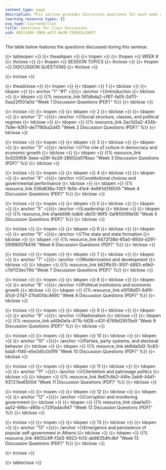 ```yaml
---
content_type: page
description: This section provides discussion questions for each week of the course.
learning_resource_types: []
ocw_type: CourseSection
title: Questions for Class Discussion
uid: 08113404-3960-a473-8e30-7595d3a28d5f
---
```


The table below features the questions discussed during this seminar.

{{< tableopen >}}
{{< theadopen >}}
{{< tropen >}}
{{< thopen >}}
WEEK #
{{< thclose >}}
{{< thopen >}}
SESSION TOPICS
{{< thclose >}}
{{< thopen >}}
DISCUSSION QUESTIONS
{{< thclose >}}

{{< trclose >}}

{{< theadclose >}}
{{< tropen >}}
{{< tdopen >}}
1
{{< tdclose >}}
{{< tdopen >}}
{{< anchor "1" "#1" >}}{{< /anchor >}}Introduction
{{< tdclose >}}
{{< tdopen >}}
{{% resource_link 561dbda2-cf87-fa05-2d70-0aa22f501a0d "Week 1 Discussion Questions (PDF)" %}}
{{< tdclose >}}

{{< trclose >}}
{{< tropen >}}
{{< tdopen >}}
2
{{< tdclose >}}
{{< tdopen >}}
{{< anchor "2" >}}{{< /anchor >}}Social structure, classes, and political regimes
{{< tdclose >}}
{{< tdopen >}}
{{% resource_link 2ac1d2a2-434b-7b9e-93f0-de7790ba2d45 "Week 2 Discussion Questions (PDF)" %}}
{{< tdclose >}}

{{< trclose >}}
{{< tropen >}}
{{< tdopen >}}
3
{{< tdclose >}}
{{< tdopen >}}
{{< anchor "3" >}}{{< /anchor >}}The role of culture in democracy and economic growth
{{< tdclose >}}
{{< tdopen >}}
{{% resource_link 0c620958-3eee-e28f-5e26-28602e078eac "Week 3 Discussion Questions (PDF)" %}}
{{< tdclose >}}

{{< trclose >}}
{{< tropen >}}
{{< tdopen >}}
4
{{< tdclose >}}
{{< tdopen >}}
{{< anchor "4" >}}{{< /anchor >}}Constitutional choices and governmental performance
{{< tdclose >}}
{{< tdopen >}}
{{% resource_link 536d836a-f301-1b5b-41e4-4e661d316505 "Week 4 Discussion Questions (PDF)" %}}
{{< tdclose >}}

{{< trclose >}}
{{< tropen >}}
{{< tdopen >}}
5
{{< tdclose >}}
{{< tdopen >}}
{{< anchor "5" >}}{{< /anchor >}}Leadership
{{< tdclose >}}
{{< tdopen >}}
{{% resource_link e1aeb696-bdb6-db03-96f5-3af810099e56 "Week 5 Discussion Questions (PDF)" %}}
{{< tdclose >}}

{{< trclose >}}
{{< tropen >}}
{{< tdopen >}}
6
{{< tdclose >}}
{{< tdopen >}}
{{< anchor "6" >}}{{< /anchor >}}The state and state formation
{{< tdclose >}}
{{< tdopen >}}
{{% resource_link 6472f38d-65a0-893d-d291-55f880078439 "Week 6 Discussion Questions (PDF)" %}}
{{< tdclose >}}

{{< trclose >}}
{{< tropen >}}
{{< tdopen >}}
7
{{< tdclose >}}
{{< tdopen >}}
{{< anchor "7" >}}{{< /anchor >}}Modernization and development
{{< tdclose >}}
{{< tdopen >}}
{{% resource_link b62ffb35-3f07-4893-e9b0-c7ef133ec79d "Week 7 Discussion Questions (PDF)" %}}
{{< tdclose >}}

{{< trclose >}}
{{< tropen >}}
{{< tdopen >}}
8
{{< tdclose >}}
{{< tdopen >}}
{{< anchor "8" >}}{{< /anchor >}}Political institutions and economic growth
{{< tdclose >}}
{{< tdopen >}}
{{% resource_link e5f09d51-6df9-41c6-27d7-27b401dc4690 "Week 8 Discussion Questions (PDF)" %}}
{{< tdclose >}}

{{< trclose >}}
{{< tropen >}}
{{< tdopen >}}
9
{{< tdclose >}}
{{< tdopen >}}
{{< anchor "9" >}}{{< /anchor >}}Nationalism
{{< tdclose >}}
{{< tdopen >}}
{{% resource_link a40b0efa-471b-fd28-c42f-6769d29515e9 "Week 9 Discussion Questions (PDF)" %}}
{{< tdclose >}}

{{< trclose >}}
{{< tropen >}}
{{< tdopen >}}
10
{{< tdclose >}}
{{< tdopen >}}
{{< anchor "10" >}}{{< /anchor >}}Parties, party systems, and electoral behavior
{{< tdclose >}}
{{< tdopen >}}
{{% resource_link eb6da0d2-5c83-bda5-f140-e5e2d5c0d1f9 "Week 10 Discussion Questions (PDF)" %}}
{{< tdclose >}}

{{< trclose >}}
{{< tropen >}}
{{< tdopen >}}
11
{{< tdclose >}}
{{< tdopen >}}
{{< anchor "11" >}}{{< /anchor >}}Clientelism and patronage politics
{{< tdclose >}}
{{< tdopen >}}
{{% resource_link 9e67c6b2-44fe-2eb8-44d1-93727ee65004 "Week 11 Discussion Questions (PDF)" %}}
{{< tdclose >}}

{{< trclose >}}
{{< tropen >}}
{{< tdopen >}}
12
{{< tdclose >}}
{{< tdopen >}}
{{< anchor "12" >}}{{< /anchor >}}Corruption and monitoring government
{{< tdclose >}}
{{< tdopen >}}
{{% resource_link cbae1e51-aa52-69bc-d95b-c7291adac847 "Week 12 Discussion Questions (PDF)" %}}
{{< tdclose >}}

{{< trclose >}}
{{< tropen >}}
{{< tdopen >}}
13
{{< tdclose >}}
{{< tdopen >}}
{{< anchor "13" >}}{{< /anchor >}}Emergence and persistence of popular self-government in Athens
{{< tdclose >}}
{{< tdopen >}}
{{% resource_link 460524ff-f3d3-8923-fcf2-ab8635dfc4bf "Week 13 Discussion Questions (PDF)" %}}
{{< tdclose >}}

{{< trclose >}}

{{< tableclose >}}